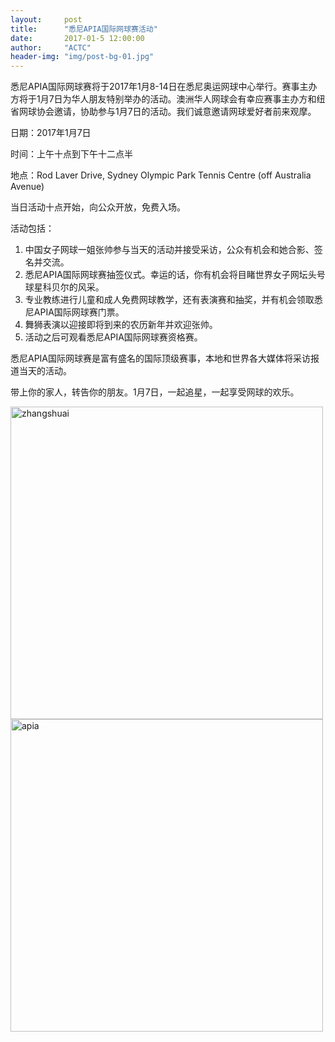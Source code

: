```yaml
---
layout:     post
title:      "悉尼APIA国际网球赛活动"
date:       2017-01-5 12:00:00
author:     "ACTC"
header-img: "img/post-bg-01.jpg"
---
```

<p>悉尼APIA国际网球赛将于2017年1月8-14日在悉尼奥运网球中心举行。赛事主办方将于1月7日为华人朋友特别举办的活动。澳洲华人网球会有幸应赛事主办方和纽省网球协会邀请，协助参与1月7日的活动。我们诚意邀请网球爱好者前来观摩。</p>

<p>日期：2017年1月7日</p>
<p>时间：上午十点到下午十二点半</p>
<p>地点：Rod Laver Drive, Sydney Olympic Park Tennis Centre (off Australia Avenue)</p>

<p>当日活动十点开始，向公众开放，免费入场。</p>

<p>活动包括：</p>
<ol>
<li>中国女子网球一姐张帅参与当天的活动并接受采访，公众有机会和她合影、签名并交流。</li>
<li>悉尼APIA国际网球赛抽签仪式。幸运的话，你有机会将目睹世界女子网坛头号球星科贝尔的风采。</li>
<li>专业教练进行儿童和成人免费网球教学，还有表演赛和抽奖，并有机会领取悉尼APIA国际网球赛门票。</li>
<li>舞狮表演以迎接即将到来的农历新年并欢迎张帅。</li>
<li>活动之后可观看悉尼APIA国际网球赛资格赛。</li>
</ol>

<p>悉尼APIA国际网球赛是富有盛名的国际顶级赛事，本地和世界各大媒体将采访报道当天的活动。</p>

<p>带上你的家人，转告你的朋友。1月7日，一起追星，一起享受网球的欢乐。</p>

<img class="img-responsive" src="https://c4.staticflickr.com/1/714/31323787083_393715651f_b.jpg" alt="zhangshuai" width="500" />
<br>
<img class="img-responsive" src="https://c1.staticflickr.com/1/709/32095020616_067f72cbef.jpg" alt="apia" width="500" />
